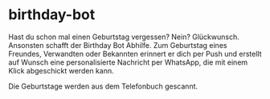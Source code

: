 # birthday-bot
Hast du schon mal einen Geburtstag vergessen? Nein? Glückwunsch. Ansonsten schafft der Birthday Bot Abhilfe. Zum Geburtstag eines Freundes, Verwandten oder Bekannten erinnert er dich per Push und erstellt auf Wunsch eine personalisierte Nachricht per WhatsApp, die mit einem Klick abgeschickt werden kann.

Die Geburtstage werden aus dem Telefonbuch gescannt.

